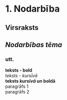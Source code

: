 # 1. Nodarbība
## Virsraksts
## *Nodarbības tēma*
### utt.
**teksts - bold**  
*teksts - kursīvā*  
**teksts _kursīvā_ un boldā**  
paragrāfs 1  
paragrāfs 2  
